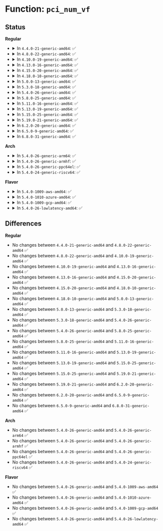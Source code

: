 # Function: <code>pci_num_vf</code>

## Status
<b>Regular</b>
<ul>
<li>
<details>
<summary>In <code>4.4.0-21-generic-amd64</code>: ✅</summary>

```c
int pci_num_vf(struct pci_dev * dev)
```

```json
{
  "name": "pci_num_vf",
  "collision_type": "Unique Global",
  "inline_type": "No",
  "funcs": [
    {
      "addr": 18446744071583391440,
      "name": "pci_num_vf",
      "external": true,
      "loc": "drivers/pci/iov.c:667",
      "file": "drivers/pci/iov.c",
      "inline": "seen, unknown",
      "caller_inline": [],
      "caller_func": [
        "net/core/rtnetlink.c:if_nlmsg_size",
        "net/core/rtnetlink.c:if_nlmsg_size",
        "net/core/rtnetlink.c:if_nlmsg_size",
        "net/core/rtnetlink.c:rtnl_fill_ifinfo",
        "net/core/rtnetlink.c:rtnl_fill_ifinfo",
        "net/core/rtnetlink.c:rtnl_fill_ifinfo",
        "net/core/rtnetlink.c:rtnl_fill_ifinfo"
      ]
    }
  ],
  "symbols": [
    {
      "addr": 18446744071583391440,
      "name": "pci_num_vf",
      "section": ".text",
      "bind": "STB_GLOBAL",
      "size": 33
    }
  ]
}
```
</details>
</li>
<li>
<details>
<summary>In <code>4.8.0-22-generic-amd64</code>: ✅</summary>

```c
int pci_num_vf(struct pci_dev * dev)
```

```json
{
  "name": "pci_num_vf",
  "collision_type": "Unique Global",
  "inline_type": "No",
  "funcs": [
    {
      "addr": 18446744071583705840,
      "name": "pci_num_vf",
      "external": true,
      "loc": "drivers/pci/iov.c:663",
      "file": "drivers/pci/iov.c",
      "inline": "seen, unknown",
      "caller_inline": [],
      "caller_func": [
        "net/core/rtnetlink.c:rtnl_fill_ifinfo",
        "net/core/rtnetlink.c:rtnl_fill_ifinfo",
        "net/core/rtnetlink.c:rtnl_fill_ifinfo",
        "net/core/rtnetlink.c:rtnl_fill_ifinfo",
        "net/core/rtnetlink.c:if_nlmsg_size",
        "net/core/rtnetlink.c:if_nlmsg_size",
        "net/core/rtnetlink.c:if_nlmsg_size"
      ]
    }
  ],
  "symbols": [
    {
      "addr": 18446744071583705840,
      "name": "pci_num_vf",
      "section": ".text",
      "bind": "STB_GLOBAL",
      "size": 33
    }
  ]
}
```
</details>
</li>
<li>
<details>
<summary>In <code>4.10.0-19-generic-amd64</code>: ✅</summary>

```c
int pci_num_vf(struct pci_dev * dev)
```

```json
{
  "name": "pci_num_vf",
  "collision_type": "Unique Global",
  "inline_type": "No",
  "funcs": [
    {
      "addr": 18446744071583844160,
      "name": "pci_num_vf",
      "external": true,
      "loc": "drivers/pci/iov.c:706",
      "file": "drivers/pci/iov.c",
      "inline": "seen, unknown",
      "caller_inline": [],
      "caller_func": [
        "net/core/rtnetlink.c:rtnl_fill_ifinfo",
        "net/core/rtnetlink.c:rtnl_fill_ifinfo",
        "net/core/rtnetlink.c:rtnl_fill_ifinfo",
        "net/core/rtnetlink.c:rtnl_fill_ifinfo",
        "net/core/rtnetlink.c:if_nlmsg_size",
        "net/core/rtnetlink.c:if_nlmsg_size",
        "net/core/rtnetlink.c:if_nlmsg_size"
      ]
    }
  ],
  "symbols": [
    {
      "addr": 18446744071583844160,
      "name": "pci_num_vf",
      "section": ".text",
      "bind": "STB_GLOBAL",
      "size": 33
    }
  ]
}
```
</details>
</li>
<li>
<details>
<summary>In <code>4.13.0-16-generic-amd64</code>: ✅</summary>

```c
int pci_num_vf(struct pci_dev * dev)
```

```json
{
  "name": "pci_num_vf",
  "collision_type": "Unique Global",
  "inline_type": "No",
  "funcs": [
    {
      "addr": 18446744071583885760,
      "name": "pci_num_vf",
      "external": true,
      "loc": "drivers/pci/iov.c:697",
      "file": "drivers/pci/iov.c",
      "inline": "seen, unknown",
      "caller_inline": [],
      "caller_func": [
        "drivers/pci/pci-driver.c:pci_bus_num_vf"
      ]
    }
  ],
  "symbols": [
    {
      "addr": 18446744071583885760,
      "name": "pci_num_vf",
      "section": ".text",
      "bind": "STB_GLOBAL",
      "size": 33
    }
  ]
}
```
</details>
</li>
<li>
<details>
<summary>In <code>4.15.0-20-generic-amd64</code>: ✅</summary>

```c
int pci_num_vf(struct pci_dev * dev)
```

```json
{
  "name": "pci_num_vf",
  "collision_type": "Unique Global",
  "inline_type": "No",
  "funcs": [
    {
      "addr": 18446744071584148544,
      "name": "pci_num_vf",
      "external": true,
      "loc": "drivers/pci/iov.c:699",
      "file": "drivers/pci/iov.c",
      "inline": "seen, unknown",
      "caller_inline": [],
      "caller_func": [
        "drivers/pci/pci-driver.c:pci_bus_num_vf"
      ]
    }
  ],
  "symbols": [
    {
      "addr": 18446744071584148544,
      "name": "pci_num_vf",
      "section": ".text",
      "bind": "STB_GLOBAL",
      "size": 33
    }
  ]
}
```
</details>
</li>
<li>
<details>
<summary>In <code>4.18.0-10-generic-amd64</code>: ✅</summary>

```c
int pci_num_vf(struct pci_dev * dev)
```

```json
{
  "name": "pci_num_vf",
  "collision_type": "Unique Global",
  "inline_type": "No",
  "funcs": [
    {
      "addr": 18446744071584365392,
      "name": "pci_num_vf",
      "external": true,
      "loc": "drivers/pci/iov.c:754",
      "file": "drivers/pci/iov.c",
      "inline": "seen, unknown",
      "caller_inline": [],
      "caller_func": [
        "drivers/pci/pci-driver.c:pci_bus_num_vf"
      ]
    }
  ],
  "symbols": [
    {
      "addr": 18446744071584365392,
      "name": "pci_num_vf",
      "section": ".text",
      "bind": "STB_GLOBAL",
      "size": 33
    }
  ]
}
```
</details>
</li>
<li>
<details>
<summary>In <code>5.0.0-13-generic-amd64</code>: ✅</summary>

```c
int pci_num_vf(struct pci_dev * dev)
```

```json
{
  "name": "pci_num_vf",
  "collision_type": "Unique Global",
  "inline_type": "No",
  "funcs": [
    {
      "addr": 18446744071584460496,
      "name": "pci_num_vf",
      "external": true,
      "loc": "drivers/pci/iov.c:779",
      "file": "drivers/pci/iov.c",
      "inline": "seen, unknown",
      "caller_inline": [],
      "caller_func": [
        "drivers/pci/pci-driver.c:pci_bus_num_vf"
      ]
    }
  ],
  "symbols": [
    {
      "addr": 18446744071584460496,
      "name": "pci_num_vf",
      "section": ".text",
      "bind": "STB_GLOBAL",
      "size": 33
    }
  ]
}
```
</details>
</li>
<li>
<details>
<summary>In <code>5.3.0-18-generic-amd64</code>: ✅</summary>

```c
int pci_num_vf(struct pci_dev * dev)
```

```json
{
  "name": "pci_num_vf",
  "collision_type": "Unique Global",
  "inline_type": "No",
  "funcs": [
    {
      "addr": 18446744071584657888,
      "name": "pci_num_vf",
      "external": true,
      "loc": "drivers/pci/iov.c:777",
      "file": "drivers/pci/iov.c",
      "inline": "seen, unknown",
      "caller_inline": [],
      "caller_func": [
        "drivers/pci/pci-driver.c:pci_bus_num_vf"
      ]
    }
  ],
  "symbols": [
    {
      "addr": 18446744071584657888,
      "name": "pci_num_vf",
      "section": ".text",
      "bind": "STB_GLOBAL",
      "size": 33
    }
  ]
}
```
</details>
</li>
<li>
<details>
<summary>In <code>5.4.0-26-generic-amd64</code>: ✅</summary>

```c
int pci_num_vf(struct pci_dev * dev)
```

```json
{
  "name": "pci_num_vf",
  "collision_type": "Unique Global",
  "inline_type": "No",
  "funcs": [
    {
      "addr": 18446744071584795312,
      "name": "pci_num_vf",
      "external": true,
      "loc": "drivers/pci/iov.c:943",
      "file": "drivers/pci/iov.c",
      "inline": "seen, unknown",
      "caller_inline": [],
      "caller_func": [
        "drivers/pci/pci-driver.c:pci_bus_num_vf",
        "drivers/vfio/pci/vfio_pci.c:vfio_pci_probe"
      ]
    }
  ],
  "symbols": [
    {
      "addr": 18446744071584795312,
      "name": "pci_num_vf",
      "section": ".text",
      "bind": "STB_GLOBAL",
      "size": 33
    }
  ]
}
```
</details>
</li>
<li>
<details>
<summary>In <code>5.8.0-25-generic-amd64</code>: ✅</summary>

```c
int pci_num_vf(struct pci_dev * dev)
```

```json
{
  "name": "pci_num_vf",
  "collision_type": "Unique Global",
  "inline_type": "No",
  "funcs": [
    {
      "addr": 18446744071585488096,
      "name": "pci_num_vf",
      "external": true,
      "loc": "drivers/pci/iov.c:959",
      "file": "drivers/pci/iov.c",
      "inline": "seen, unknown",
      "caller_inline": [],
      "caller_func": [
        "drivers/pci/pci-driver.c:pci_bus_num_vf",
        "drivers/vfio/pci/vfio_pci.c:vfio_pci_probe"
      ]
    }
  ],
  "symbols": [
    {
      "addr": 18446744071585488096,
      "name": "pci_num_vf",
      "section": ".text",
      "bind": "STB_GLOBAL",
      "size": 33
    }
  ]
}
```
</details>
</li>
<li>
<details>
<summary>In <code>5.11.0-16-generic-amd64</code>: ✅</summary>

```c
int pci_num_vf(struct pci_dev * dev)
```

```json
{
  "name": "pci_num_vf",
  "collision_type": "Unique Global",
  "inline_type": "No",
  "funcs": [
    {
      "addr": 18446744071585620608,
      "name": "pci_num_vf",
      "external": true,
      "loc": "drivers/pci/iov.c:960",
      "file": "drivers/pci/iov.c",
      "inline": "seen, unknown",
      "caller_inline": [],
      "caller_func": [
        "drivers/pci/pci-driver.c:pci_bus_num_vf",
        "drivers/vfio/pci/vfio_pci.c:vfio_pci_probe"
      ]
    }
  ],
  "symbols": [
    {
      "addr": 18446744071585620608,
      "name": "pci_num_vf",
      "section": ".text",
      "bind": "STB_GLOBAL",
      "size": 33
    }
  ]
}
```
</details>
</li>
<li>
<details>
<summary>In <code>5.13.0-19-generic-amd64</code>: ✅</summary>

```c
int pci_num_vf(struct pci_dev * dev)
```

```json
{
  "name": "pci_num_vf",
  "collision_type": "Unique Global",
  "inline_type": "No",
  "funcs": [
    {
      "addr": 18446744071585499152,
      "name": "pci_num_vf",
      "external": true,
      "loc": "drivers/pci/iov.c:1050",
      "file": "drivers/pci/iov.c",
      "inline": "seen, unknown",
      "caller_inline": [],
      "caller_func": [
        "drivers/pci/pci-driver.c:pci_bus_num_vf",
        "drivers/vfio/pci/vfio_pci.c:vfio_pci_probe"
      ]
    }
  ],
  "symbols": [
    {
      "addr": 18446744071585499152,
      "name": "pci_num_vf",
      "section": ".text",
      "bind": "STB_GLOBAL",
      "size": 33
    }
  ]
}
```
</details>
</li>
<li>
<details>
<summary>In <code>5.15.0-25-generic-amd64</code>: ✅</summary>

```c
int pci_num_vf(struct pci_dev * dev)
```

```json
{
  "name": "pci_num_vf",
  "collision_type": "Unique Global",
  "inline_type": "No",
  "funcs": [
    {
      "addr": 18446744071585966160,
      "name": "pci_num_vf",
      "external": true,
      "loc": "drivers/pci/iov.c:1057",
      "file": "drivers/pci/iov.c",
      "inline": "seen, unknown",
      "caller_inline": [],
      "caller_func": [
        "drivers/pci/pci-driver.c:pci_bus_num_vf",
        "drivers/vfio/pci/vfio_pci_core.c:vfio_pci_core_register_device"
      ]
    }
  ],
  "symbols": [
    {
      "addr": 18446744071585966160,
      "name": "pci_num_vf",
      "section": ".text",
      "bind": "STB_GLOBAL",
      "size": 33
    }
  ]
}
```
</details>
</li>
<li>
<details>
<summary>In <code>5.19.0-21-generic-amd64</code>: ✅</summary>

```c
int pci_num_vf(struct pci_dev * dev)
```

```json
{
  "name": "pci_num_vf",
  "collision_type": "Unique Global",
  "inline_type": "No",
  "funcs": [
    {
      "addr": 18446744071587171680,
      "name": "pci_num_vf",
      "external": true,
      "loc": "drivers/pci/iov.c:1098",
      "file": "drivers/pci/iov.c",
      "inline": "seen, unknown",
      "caller_inline": [],
      "caller_func": [
        "drivers/pci/pci-driver.c:pci_bus_num_vf",
        "drivers/vfio/pci/vfio_pci_core.c:vfio_pci_core_sriov_configure",
        "drivers/vfio/pci/vfio_pci_core.c:vfio_pci_core_register_device",
        "drivers/vfio/pci/vfio_pci_core.c:vfio_pci_set_power_state"
      ]
    }
  ],
  "symbols": [
    {
      "addr": 18446744071587171680,
      "name": "pci_num_vf",
      "section": ".text",
      "bind": "STB_GLOBAL",
      "size": 39
    }
  ]
}
```
</details>
</li>
<li>
<details>
<summary>In <code>6.2.0-20-generic-amd64</code>: ✅</summary>

```c
int pci_num_vf(struct pci_dev * dev)
```

```json
{
  "name": "pci_num_vf",
  "collision_type": "Unique Global",
  "inline_type": "No",
  "funcs": [
    {
      "addr": 18446744071588385056,
      "name": "pci_num_vf",
      "external": true,
      "loc": "drivers/pci/iov.c:1098",
      "file": "drivers/pci/iov.c",
      "inline": "seen, unknown",
      "caller_inline": [],
      "caller_func": [
        "drivers/pci/pci-driver.c:pci_bus_num_vf"
      ]
    }
  ],
  "symbols": [
    {
      "addr": 18446744071588385056,
      "name": "pci_num_vf",
      "section": ".text",
      "bind": "STB_GLOBAL",
      "size": 39
    }
  ]
}
```
</details>
</li>
<li>
<details>
<summary>In <code>6.5.0-9-generic-amd64</code>: ✅</summary>

```c
int pci_num_vf(struct pci_dev * dev)
```

```json
{
  "name": "pci_num_vf",
  "collision_type": "Unique Global",
  "inline_type": "No",
  "funcs": [
    {
      "addr": 18446744071588661056,
      "name": "pci_num_vf",
      "external": true,
      "loc": "drivers/pci/iov.c:1098",
      "file": "drivers/pci/iov.c",
      "inline": "seen, unknown",
      "caller_inline": [],
      "caller_func": [
        "drivers/pci/pci-driver.c:pci_bus_num_vf"
      ]
    }
  ],
  "symbols": [
    {
      "addr": 18446744071588661056,
      "name": "pci_num_vf",
      "section": ".text",
      "bind": "STB_GLOBAL",
      "size": 39
    }
  ]
}
```
</details>
</li>
<li>
<details>
<summary>In <code>6.8.0-31-generic-amd64</code>: ✅</summary>

```c
int pci_num_vf(struct pci_dev * dev)
```

```json
{
  "name": "pci_num_vf",
  "collision_type": "Unique Global",
  "inline_type": "No",
  "funcs": [
    {
      "addr": 18446744071588961632,
      "name": "pci_num_vf",
      "external": true,
      "loc": "drivers/pci/iov.c:1100",
      "file": "drivers/pci/iov.c",
      "inline": "seen, unknown",
      "caller_inline": [],
      "caller_func": [
        "drivers/pci/pci-driver.c:pci_bus_num_vf"
      ]
    }
  ],
  "symbols": [
    {
      "addr": 18446744071588961632,
      "name": "pci_num_vf",
      "section": ".text",
      "bind": "STB_GLOBAL",
      "size": 39
    }
  ]
}
```
</details>
</li>
</ul>
<b>Arch</b>
<ul>
<li>
<details>
<summary>In <code>5.4.0-26-generic-arm64</code>: ✅</summary>

```c
int pci_num_vf(struct pci_dev * dev)
```

```json
{
  "name": "pci_num_vf",
  "collision_type": "Unique Global",
  "inline_type": "No",
  "funcs": [
    {
      "addr": 18446603336497063880,
      "name": "pci_num_vf",
      "external": true,
      "loc": "drivers/pci/iov.c:943",
      "file": "drivers/pci/iov.c",
      "inline": "seen, unknown",
      "caller_inline": [],
      "caller_func": [
        "drivers/pci/pci-driver.c:pci_bus_num_vf"
      ]
    }
  ],
  "symbols": [
    {
      "addr": 18446603336497063880,
      "name": "pci_num_vf",
      "section": ".text",
      "bind": "STB_GLOBAL",
      "size": 68
    }
  ]
}
```
</details>
</li>
<li>
<details>
<summary>In <code>5.4.0-26-generic-armhf</code>: ✅</summary>

```c
int pci_num_vf(struct pci_dev * dev)
```

```json
{
  "name": "pci_num_vf",
  "collision_type": "Unique Global",
  "inline_type": "No",
  "funcs": [
    {
      "addr": 3230273744,
      "name": "pci_num_vf",
      "external": true,
      "loc": "drivers/pci/iov.c:943",
      "file": "drivers/pci/iov.c",
      "inline": "seen, unknown",
      "caller_inline": [],
      "caller_func": [
        "drivers/pci/pci-driver.c:pci_bus_num_vf"
      ]
    }
  ],
  "symbols": [
    {
      "addr": 3230273744,
      "name": "pci_num_vf",
      "section": ".text",
      "bind": "STB_GLOBAL",
      "size": 44
    }
  ]
}
```
</details>
</li>
<li>
<details>
<summary>In <code>5.4.0-26-generic-ppc64el</code>: ✅</summary>

```c
int pci_num_vf(struct pci_dev * dev)
```

```json
{
  "name": "pci_num_vf",
  "collision_type": "Unique Global",
  "inline_type": "No",
  "funcs": [
    {
      "addr": 13835058055291103760,
      "name": "pci_num_vf",
      "external": true,
      "loc": "drivers/pci/iov.c:943",
      "file": "drivers/pci/iov.c",
      "inline": "seen, unknown",
      "caller_inline": [],
      "caller_func": [
        "arch/powerpc/platforms/pseries/eeh_pseries.c:pseries_notify_resume",
        "arch/powerpc/platforms/pseries/eeh_pseries.c:pseries_notify_resume",
        "drivers/pci/pci-driver.c:pci_bus_num_vf",
        "drivers/vfio/pci/vfio_pci.c:vfio_pci_probe"
      ]
    }
  ],
  "symbols": [
    {
      "addr": 13835058055291103760,
      "name": "pci_num_vf",
      "section": ".text",
      "bind": "STB_GLOBAL",
      "size": 40
    }
  ]
}
```
</details>
</li>
<li>
<details>
<summary>In <code>5.4.0-24-generic-riscv64</code>: ✅</summary>

```c
int pci_num_vf(struct pci_dev * dev)
```

```json
{
  "name": "pci_num_vf",
  "collision_type": "Unique Global",
  "inline_type": "No",
  "funcs": [
    {
      "addr": 18446743936275708942,
      "name": "pci_num_vf",
      "external": true,
      "loc": "drivers/pci/iov.c:943",
      "file": "drivers/pci/iov.c",
      "inline": "seen, unknown",
      "caller_inline": [],
      "caller_func": [
        "drivers/pci/pci-driver.c:pci_bus_num_vf"
      ]
    }
  ],
  "symbols": [
    {
      "addr": 18446743936275708942,
      "name": "pci_num_vf",
      "section": ".text",
      "bind": "STB_GLOBAL",
      "size": 58
    }
  ]
}
```
</details>
</li>
</ul>
<b>Flavor</b>
<ul>
<li>
<details>
<summary>In <code>5.4.0-1009-aws-amd64</code>: ✅</summary>

```c
int pci_num_vf(struct pci_dev * dev)
```

```json
{
  "name": "pci_num_vf",
  "collision_type": "Unique Global",
  "inline_type": "No",
  "funcs": [
    {
      "addr": 18446744071584744064,
      "name": "pci_num_vf",
      "external": true,
      "loc": "drivers/pci/iov.c:943",
      "file": "drivers/pci/iov.c",
      "inline": "seen, unknown",
      "caller_inline": [],
      "caller_func": [
        "drivers/pci/pci-driver.c:pci_bus_num_vf"
      ]
    }
  ],
  "symbols": [
    {
      "addr": 18446744071584744064,
      "name": "pci_num_vf",
      "section": ".text",
      "bind": "STB_GLOBAL",
      "size": 33
    }
  ]
}
```
</details>
</li>
<li>
<details>
<summary>In <code>5.4.0-1010-azure-amd64</code>: ✅</summary>

```c
int pci_num_vf(struct pci_dev * dev)
```

```json
{
  "name": "pci_num_vf",
  "collision_type": "Unique Global",
  "inline_type": "No",
  "funcs": [
    {
      "addr": 18446744071584674832,
      "name": "pci_num_vf",
      "external": true,
      "loc": "drivers/pci/iov.c:943",
      "file": "drivers/pci/iov.c",
      "inline": "seen, unknown",
      "caller_inline": [],
      "caller_func": [
        "drivers/pci/pci-driver.c:pci_bus_num_vf",
        "drivers/vfio/pci/vfio_pci.c:vfio_pci_probe"
      ]
    }
  ],
  "symbols": [
    {
      "addr": 18446744071584674832,
      "name": "pci_num_vf",
      "section": ".text",
      "bind": "STB_GLOBAL",
      "size": 33
    }
  ]
}
```
</details>
</li>
<li>
<details>
<summary>In <code>5.4.0-1009-gcp-amd64</code>: ✅</summary>

```c
int pci_num_vf(struct pci_dev * dev)
```

```json
{
  "name": "pci_num_vf",
  "collision_type": "Unique Global",
  "inline_type": "No",
  "funcs": [
    {
      "addr": 18446744071584745472,
      "name": "pci_num_vf",
      "external": true,
      "loc": "drivers/pci/iov.c:943",
      "file": "drivers/pci/iov.c",
      "inline": "seen, unknown",
      "caller_inline": [],
      "caller_func": [
        "drivers/pci/pci-driver.c:pci_bus_num_vf",
        "drivers/vfio/pci/vfio_pci.c:vfio_pci_probe"
      ]
    }
  ],
  "symbols": [
    {
      "addr": 18446744071584745472,
      "name": "pci_num_vf",
      "section": ".text",
      "bind": "STB_GLOBAL",
      "size": 33
    }
  ]
}
```
</details>
</li>
<li>
<details>
<summary>In <code>5.4.0-26-lowlatency-amd64</code>: ✅</summary>

```c
int pci_num_vf(struct pci_dev * dev)
```

```json
{
  "name": "pci_num_vf",
  "collision_type": "Unique Global",
  "inline_type": "No",
  "funcs": [
    {
      "addr": 18446744071584853040,
      "name": "pci_num_vf",
      "external": true,
      "loc": "drivers/pci/iov.c:943",
      "file": "drivers/pci/iov.c",
      "inline": "seen, unknown",
      "caller_inline": [],
      "caller_func": [
        "drivers/pci/pci-driver.c:pci_bus_num_vf",
        "drivers/vfio/pci/vfio_pci.c:vfio_pci_probe"
      ]
    }
  ],
  "symbols": [
    {
      "addr": 18446744071584853040,
      "name": "pci_num_vf",
      "section": ".text",
      "bind": "STB_GLOBAL",
      "size": 33
    }
  ]
}
```
</details>
</li>
</ul>

## Differences
<b>Regular</b>
<ul>
<li>
No changes between <code>4.4.0-21-generic-amd64</code> and <code>4.8.0-22-generic-amd64</code> ✅
</li>
<li>
No changes between <code>4.8.0-22-generic-amd64</code> and <code>4.10.0-19-generic-amd64</code> ✅
</li>
<li>
No changes between <code>4.10.0-19-generic-amd64</code> and <code>4.13.0-16-generic-amd64</code> ✅
</li>
<li>
No changes between <code>4.13.0-16-generic-amd64</code> and <code>4.15.0-20-generic-amd64</code> ✅
</li>
<li>
No changes between <code>4.15.0-20-generic-amd64</code> and <code>4.18.0-10-generic-amd64</code> ✅
</li>
<li>
No changes between <code>4.18.0-10-generic-amd64</code> and <code>5.0.0-13-generic-amd64</code> ✅
</li>
<li>
No changes between <code>5.0.0-13-generic-amd64</code> and <code>5.3.0-18-generic-amd64</code> ✅
</li>
<li>
No changes between <code>5.3.0-18-generic-amd64</code> and <code>5.4.0-26-generic-amd64</code> ✅
</li>
<li>
No changes between <code>5.4.0-26-generic-amd64</code> and <code>5.8.0-25-generic-amd64</code> ✅
</li>
<li>
No changes between <code>5.8.0-25-generic-amd64</code> and <code>5.11.0-16-generic-amd64</code> ✅
</li>
<li>
No changes between <code>5.11.0-16-generic-amd64</code> and <code>5.13.0-19-generic-amd64</code> ✅
</li>
<li>
No changes between <code>5.13.0-19-generic-amd64</code> and <code>5.15.0-25-generic-amd64</code> ✅
</li>
<li>
No changes between <code>5.15.0-25-generic-amd64</code> and <code>5.19.0-21-generic-amd64</code> ✅
</li>
<li>
No changes between <code>5.19.0-21-generic-amd64</code> and <code>6.2.0-20-generic-amd64</code> ✅
</li>
<li>
No changes between <code>6.2.0-20-generic-amd64</code> and <code>6.5.0-9-generic-amd64</code> ✅
</li>
<li>
No changes between <code>6.5.0-9-generic-amd64</code> and <code>6.8.0-31-generic-amd64</code> ✅
</li>
</ul>
<b>Arch</b>
<ul>
<li>
No changes between <code>5.4.0-26-generic-amd64</code> and <code>5.4.0-26-generic-arm64</code> ✅
</li>
<li>
No changes between <code>5.4.0-26-generic-amd64</code> and <code>5.4.0-26-generic-armhf</code> ✅
</li>
<li>
No changes between <code>5.4.0-26-generic-amd64</code> and <code>5.4.0-26-generic-ppc64el</code> ✅
</li>
<li>
No changes between <code>5.4.0-26-generic-amd64</code> and <code>5.4.0-24-generic-riscv64</code> ✅
</li>
</ul>
<b>Flavor</b>
<ul>
<li>
No changes between <code>5.4.0-26-generic-amd64</code> and <code>5.4.0-1009-aws-amd64</code> ✅
</li>
<li>
No changes between <code>5.4.0-26-generic-amd64</code> and <code>5.4.0-1010-azure-amd64</code> ✅
</li>
<li>
No changes between <code>5.4.0-26-generic-amd64</code> and <code>5.4.0-1009-gcp-amd64</code> ✅
</li>
<li>
No changes between <code>5.4.0-26-generic-amd64</code> and <code>5.4.0-26-lowlatency-amd64</code> ✅
</li>
</ul>
